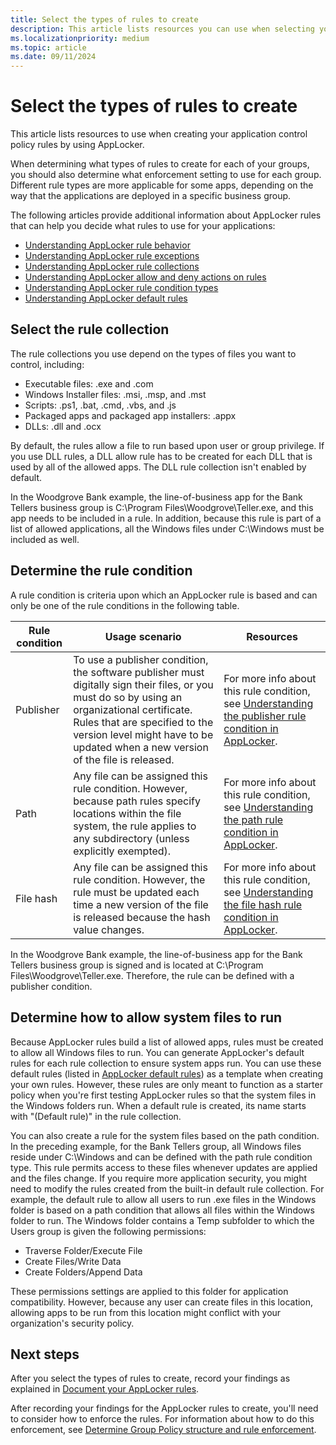 ```yaml
---
title: Select the types of rules to create
description: This article lists resources you can use when selecting your application control policy rules by using AppLocker.
ms.localizationpriority: medium
ms.topic: article
ms.date: 09/11/2024
---
```


# Select the types of rules to create

This article lists resources to use when creating your application control policy rules by using AppLocker.

When determining what types of rules to create for each of your groups, you should also determine what enforcement setting to use for each group. Different rule types are more applicable for some apps, depending on the way that the applications are deployed in a specific business group.

The following articles provide additional information about AppLocker rules that can help you decide what rules to use for your applications:

- [Understanding AppLocker rule behavior](understanding-applocker-rule-behavior.md)
- [Understanding AppLocker rule exceptions](understanding-applocker-rule-exceptions.md)
- [Understanding AppLocker rule collections](understanding-applocker-rule-collections.md)
- [Understanding AppLocker allow and deny actions on rules](understanding-applocker-allow-and-deny-actions-on-rules.md)
- [Understanding AppLocker rule condition types](understanding-applocker-rule-condition-types.md)
- [Understanding AppLocker default rules](understanding-applocker-default-rules.md)

## Select the rule collection

The rule collections you use depend on the types of files you want to control, including:

- Executable files: .exe and .com
- Windows Installer files: .msi, .msp, and .mst
- Scripts: .ps1, .bat, .cmd, .vbs, and .js
- Packaged apps and packaged app installers: .appx
- DLLs: .dll and .ocx

By default, the rules allow a file to run based upon user or group privilege. If you use DLL rules, a DLL allow rule has to be created for each DLL that is used by all of the allowed apps. The DLL rule collection isn't enabled by default.

In the Woodgrove Bank example, the line-of-business app for the Bank Tellers business group is C:\\Program Files\\Woodgrove\\Teller.exe, and this app needs to be included in a rule. In addition, because this rule is part of a list of allowed applications, all the Windows files under C:\\Windows must be included as well.

## Determine the rule condition

A rule condition is criteria upon which an AppLocker rule is based and can only be one of the rule conditions in the following table.

| Rule condition | Usage scenario | Resources |
| --- | --- | --- |
| Publisher | To use a publisher condition, the software publisher must digitally sign their files, or you must do so by using an organizational certificate. Rules that are specified to the version level might have to be updated when a new version of the file is released. | For more info about this rule condition, see [Understanding the publisher rule condition in AppLocker](understanding-the-publisher-rule-condition-in-applocker.md).
| Path | Any file can be assigned this rule condition. However, because path rules specify locations within the file system, the rule applies to any subdirectory (unless explicitly exempted). | For more info about this rule condition, see [Understanding the path rule condition in AppLocker](understanding-the-path-rule-condition-in-applocker.md). |
| File hash | Any file can be assigned this rule condition. However, the rule must be updated each time a new version of the file is released because the hash value changes.| For more info about this rule condition, see [Understanding the file hash rule condition in AppLocker](understanding-the-file-hash-rule-condition-in-applocker.md). |

In the Woodgrove Bank example, the line-of-business app for the Bank Tellers business group is signed and is located at C:\\Program Files\\Woodgrove\\Teller.exe. Therefore, the rule can be defined with a publisher condition.

## Determine how to allow system files to run

Because AppLocker rules build a list of allowed apps, rules must be created to allow all Windows files to run. You can generate AppLocker's default rules for each rule collection to ensure system apps run. You can use these default rules (listed in [AppLocker default rules](working-with-applocker-rules.md#applocker-default-rules)) as a template when creating your own rules. However, these rules are only meant to function as a starter policy when you're first testing AppLocker rules so that the system files in the Windows folders run. When a default rule is created, its name starts with "(Default rule)" in the rule collection.

You can also create a rule for the system files based on the path condition. In the preceding example, for the Bank Tellers group, all Windows files reside under C:\\Windows and can be defined with the path rule condition type. This rule permits access to these files whenever updates are applied and the files change. If you require more application security, you might need to modify the rules created from the built-in default rule collection. For example, the default rule to allow all users to run .exe files in the Windows folder is based on a path condition that allows all files within the Windows folder to run. The Windows folder contains a Temp subfolder to which the Users group is given the following permissions:

- Traverse Folder/Execute File
- Create Files/Write Data
- Create Folders/Append Data

These permissions settings are applied to this folder for application compatibility. However, because any user can create files in this location, allowing apps to be run from this location might conflict with your organization's security policy.

## Next steps

After you select the types of rules to create, record your findings as explained in [Document your AppLocker rules](document-your-applocker-rules.md).

After recording your findings for the AppLocker rules to create, you'll need to consider how to enforce the rules. For information about how to do this enforcement, see [Determine Group Policy structure and rule enforcement](determine-group-policy-structure-and-rule-enforcement.md).
